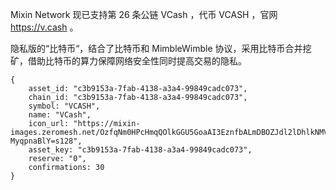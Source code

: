 Mixin Network 现已支持第 26 条公链 VCash ，代币 VCASH ，官网 https://v.cash 。

隐私版的“比特币“，结合了比特币和 MimbleWimble 协议，采用比特币合并挖矿，借助比特币的算力保障网络安全性同时提高交易的隐私。

```
{
    asset_id: "c3b9153a-7fab-4138-a3a4-99849cadc073",
    chain_id: "c3b9153a-7fab-4138-a3a4-99849cadc073",
    symbol: "VCASH",
    name: "VCash",
    icon_url: "https://mixin-images.zeromesh.net/OzfqNm0HPcHmqQOlkGGU5GoaAI3EznfbALmDBOZJdl2lDhlkNMVFDIC_CUsaeHEfyIeYT7A6vNLSR-MyqpnaBlY=s128",
    asset_key: "c3b9153a-7fab-4138-a3a4-99849cadc073",
    reserve: "0",
    confirmations: 30
}
```